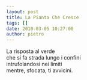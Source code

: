 ```yaml
---
layout: post
title: La Pianta Che Cresce
tags: []
date: 2010-03-05 10:27:00
author: pietro
---
```

La risposta al verde<br/>che si fa strada lungo i confini<br/>intrufolandosi nei limiti<br/>mentre, sfocata, ti avvicini.
